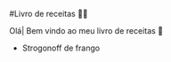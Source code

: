 
#Livro de receitas :man_cook:

Olá| Bem vindo ao meu livro de receitas :wave:



 - Strogonoff de frango